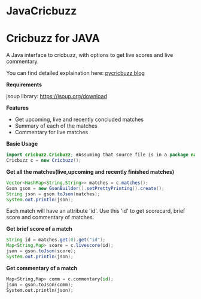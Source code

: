 # JavaCricbuzz

# <b>Cricbuzz for JAVA</b>
A Java interface to cricbuzz, with options to get live scores and live commentary.

You can find detailed explaination here: <a href = "https://cricstatshub.com/2017/12/03/cricket-api-for-python/">pycricbuzz blog</a>

<b>Requirements</b>

jsoup library: https://jsoup.org/download

<b>Features</b>
<ul>
<li>Get upcoming, live and recently concluded matches</li>
<li>Summary of each of the matches</li>
<li>Commentary for live matches</li>
</ul>

<b>Basic Usage</b>
```java
import cricbuzz.Cricbuzz; #Assuming that source file is in a package named cricbuzz
Cricbuzz c = new Cricbuzz();
```

<b>Get all the matches(live,upcoming and recently finished matches)</b>

```java
Vector<HashMap<String,String>> matches = c.matches();
Gson gson = new GsonBuilder().setPrettyPrinting().create();
String json = gson.toJson(matches);
System.out.println(json);
```
Each match will have an attribute 'id'. Use this 'id' to get scorecard, brief score and commentary of matches.

<b>Get brief score of a match</b>

```java
String id = matches.get(0).get("id");
Map<String,Map> score = c.livescore(id);
json = gson.toJson(score);
System.out.println(json);
```

<b>Get commentary of a match</b>

```python
Map<String,Map> comm = c.commentary(id);
json = gson.toJson(comm);
System.out.println(json);
```


